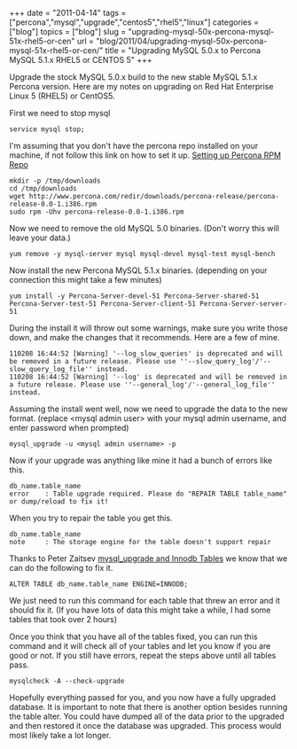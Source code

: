 +++
date = "2011-04-14"
tags = ["percona","mysql","upgrade","centos5","rhel5","linux"]
categories = ["blog"]
topics = ["blog"]
slug = "upgrading-mysql-50x-percona-mysql-51x-rhel5-or-cen"
url = "blog/2011/04/upgrading-mysql-50x-percona-mysql-51x-rhel5-or-cen/"
title = "Upgrading MySQL 5.0.x to Percona MySQL 5.1.x RHEL5 or CENTOS 5"
+++


Upgrade the stock MySQL 5.0.x build to the new stable MySQL 5.1.x
Percona version. Here are my notes on upgrading on Red Hat Enterprise
Linux 5 (RHEL5) or CentOS5.

First we need to stop mysql

``` {.sourceCode .bash}
service mysql stop;
```

I'm assuming that you don't have the percona repo installed on your
machine, if not follow this link on how to set it up. [Setting up
Percona RPM
Repo](http://www.percona.com/docs/wiki/percona-server:release:start)

``` {.sourceCode .bash}
mkdir -p /tmp/downloads
cd /tmp/downloads
wget http://www.percona.com/redir/downloads/percona-release/percona-release-0.0-1.i386.rpm
sudo rpm -Uhv percona-release-0.0-1.i386.rpm    
```

Now we need to remove the old MySQL 5.0 binaries. (Don't worry this will
leave your data.)

``` {.sourceCode .bash}
yum remove -y mysql-server mysql mysql-devel mysql-test mysql-bench
```

Now install the new Percona MySQL 5.1.x binaries. (depending on your
connection this might take a few minutes)

``` {.sourceCode .bash}
yum install -y Percona-Server-devel-51 Percona-Server-shared-51 Percona-Server-test-51 Percona-Server-client-51 Percona-Server-server-51
```

During the install it will throw out some warnings, make sure you write
those down, and make the changes that it recommends. Here are a few of
mine.

``` {.sourceCode .bash}
110208 16:44:52 [Warning] '--log_slow_queries' is deprecated and will be removed in a future release. Please use ''--slow_query_log'/'--slow_query_log_file'' instead.
110208 16:44:52 [Warning] '--log' is deprecated and will be removed in a future release. Please use ''--general_log'/'--general_log_file'' instead.
```

Assuming the install went well, now we need to upgrade the data to the
new format. (replace &lt;mysql admin user&gt; with your mysql admin
username, and enter password when prompted)

``` {.sourceCode .bash}
mysql_upgrade -u <mysql admin username> -p
```

Now if your upgrade was anything like mine it had a bunch of errors like
this.

``` {.sourceCode .bash}
db_name.table_name
error    : Table upgrade required. Please do "REPAIR TABLE table_name" or dump/reload to fix it!
```

When you try to repair the table you get this.

``` {.sourceCode .bash}
db_name.table_name
note     : The storage engine for the table doesn't support repair
```

Thanks to Peter Zaitsev [mysql\_upgrade and Innodb
Tables](http://www.mysqlperformanceblog.com/2010/05/14/mysql_upgrade-and-innodb-tables/)
we know that we can do the following to fix it.

``` {.sourceCode .sql}
ALTER TABLE db_name.table_name ENGINE=INNODB;
```

We just need to run this command for each table that threw an error and
it should fix it. (If you have lots of data this might take a while, I
had some tables that took over 2 hours)

Once you think that you have all of the tables fixed, you can run this
command and it will check all of your tables and let you know if you are
good or not. If you still have errors, repeat the steps above until all
tables pass.

``` {.sourceCode .bash}
mysqlcheck -A --check-upgrade
```

Hopefully everything passed for you, and you now have a fully upgraded
database. It is important to note that there is another option besides
running the table alter. You could have dumped all of the data prior to
the upgraded and then restored it once the database was upgraded. This
process would most likely take a lot longer.

